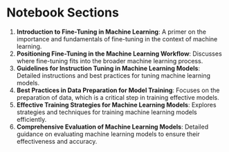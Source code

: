 # Notebook Sections
1. **Introduction to Fine-Tuning in Machine Learning**:
A primer on the importance and fundamentals of fine-tuning in the context of machine learning.
2. **Positioning Fine-Tuning in the Machine Learning Workflow**: Discusses where fine-tuning fits into the broader machine learning process.
3. **Guidelines for Instruction Tuning in Machine Learning Models**: Detailed instructions and best practices for tuning machine learning models.
4. **Best Practices in Data Preparation for Model Training**: Focuses on the preparation of data, which is a critical step in training effective models.
5. **Effective Training Strategies for Machine Learning Models**: Explores strategies and techniques for training machine learning models efficiently.
6. **Comprehensive Evaluation of Machine Learning Models**: Detailed guidance on evaluating machine learning models to ensure their effectiveness and accuracy.
